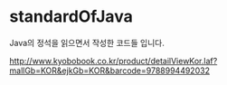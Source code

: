 # standardOfJava
Java의 정석을 읽으면서 작성한 코드들 입니다.

http://www.kyobobook.co.kr/product/detailViewKor.laf?mallGb=KOR&ejkGb=KOR&barcode=9788994492032

